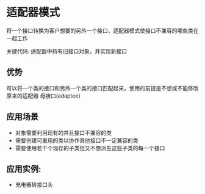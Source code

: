 # 适配器模式
将一个接口转换为客户想要的另外一个接口，适配器模式使接口不兼容的哪些类在一起工作

关键代码: 适配器中持有旧接口对象，并实现新接口

## 优势
可以将一个类的接口和另外一个类的接口匹配起来，使用的前提是不想或不能修改原来的适配器 母接口(adaptee)

## 应用场景
- 对象需要利用现有的并且接口不兼容的类
- 需要创建可重用的类以协作其他接口不一定兼容的类
- 需要使用若干个现存的子类但又不想派生这些子类的每一个接口

## 应用实例:
- 充电器转接口头